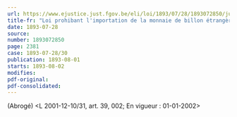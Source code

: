 ```yaml
---
url: https://www.ejustice.just.fgov.be/eli/loi/1893/07/28/1893072850/justel
title-fr: "Loi prohibant l'importation de la monnaie de billon étrangère."
date: 1893-07-28
source:
number: 1893072850
page: 2381
case: 1893-07-28/30
publication: 1893-08-01
starts: 1893-08-02
modifies:
pdf-original:
pdf-consolidated:
---
```


(Abrogé) <L 2001-12-10/31, art. 39, 002;  En vigueur :  01-01-2002>
